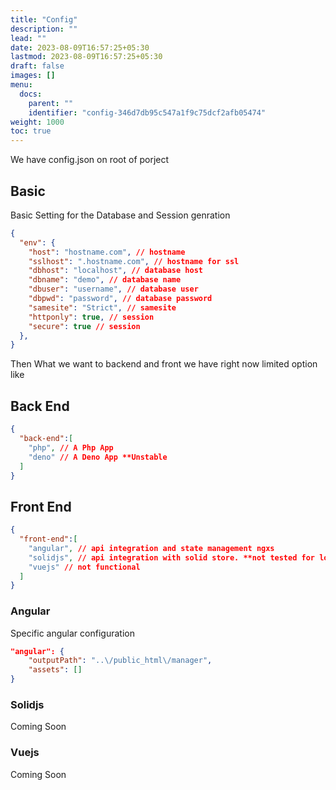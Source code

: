 ```yaml
---
title: "Config"
description: ""
lead: ""
date: 2023-08-09T16:57:25+05:30
lastmod: 2023-08-09T16:57:25+05:30
draft: false
images: []
menu:
  docs:
    parent: ""
    identifier: "config-346d7db95c547a1f9c75dcf2afb05474"
weight: 1000
toc: true
---
```

We have config.json on root of porject
## Basic
Basic Setting for the Database and Session genration
```json
{    
  "env": {
    "host": "hostname.com", // hostname
    "sslhost": ".hostname.com", // hostname for ssl
    "dbhost": "localhost", // database host
    "dbname": "demo", // database name
    "dbuser": "username", // database user
    "dbpwd": "password", // database password
    "samesite": "Strict", // samesite
    "httponly": true, // session
    "secure": true // session
  },
}
```

Then What we want to backend and front we have right now limited option like

## Back End
```json
{
  "back-end":[
    "php", // A Php App
    "deno" // A Deno App **Unstable
  ]
}
```
## Front End
```json
{
  "front-end":[
    "angular", // api integration and state management ngxs
    "solidjs", // api integration with solid store. **not tested for long time.
    "vuejs" // not functional
  ]
}
```

### Angular
Specific angular configuration
```json
"angular": {
    "outputPath": "..\/public_html\/manager",
    "assets": []
}
```

### Solidjs

Coming Soon

### Vuejs

Coming Soon